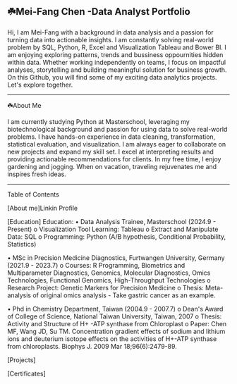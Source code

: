## ☘️Mei-Fang Chen  -Data Analyst Portfolio
Hi, I am Mei-Fang with a background in data analysis and a passion for turning data into actionable insights. I am constantly solving real-world problem by SQL, Python, R, Excel and Visualization Tableau and Bower BI. I am enjoying exploring patterns, trends and bussiness oppournities hidden within data.
Whether working independently on teams, I focus on impactful analyses, storytelling and building  meaningful solution for business growth. On this Github, you will find some of my exciting data analytics projects. Let's explore together.

<hr style="border":

 ##  ☘️About Me
 
I am currently studying Python at Masterschool, leveraging my biotechnological background and passion for using data to solve real-world problems. I have hands-on experience in data cleaning, transformation, statistical evaluation, and visualization. I am always eager to collaborate on new projects and expand my skill set. I excel at interpreting results and providing actionable recommendations for clients. In my free time, I enjoy gardening and jogging. When on vacation, traveling rejuvenates me and inspires fresh ideas.
<hr style="border":
  
## Table of Contents
[About me]Linkin Profile


[Education]
Education:
•	Data Analysis Trainee, Masterschool (2024.9 - Present)
o	Visualization Tool Learning: Tableau
o	Extract and Manipulate Data: SQL
o	Programming: Python (A/B hypothesis, Conditional Probability, Statistics)

•	MSc in Precision Medicine Diagnostics, Furtwangen University, Germany (2021.9 - 2023.7)
o	Courses: R Programming, Biometrics and Multiparameter Diagnostics, Genomics, Molecular Diagnostics, Omics Technologies, Functional Genomics, High-Throughput Technologies
o	Research Project: Genetic Markers for Precision Medicine
o	Thesis: Meta-analysis of original omics analysis - Take gastric cancer as an example.

•	Phd in Chemistry Department, Taiwan (2004.9 - 2007.7)
o	Dean's Award of College of Science, National Taiwan University, Taiwan, 2007
o	Thesis: Activity and Structure of H+ -ATP synthase from Chloroplast
o Paper: Chen MF, Wang JD, Su TM. Concentration gradient effects of sodium and lithium ions and deuterium isotope effects on the activities of H+-ATP synthase from chloroplasts. Biophys J. 2009 Mar 18;96(6):2479-89. 




[Projects]


[Certificates]
